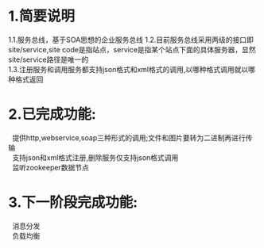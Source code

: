 # 1.简要说明
1.1.服务总线，基于SOA思想的企业服务总线 
1.2.目前服务总线采用两级的接口即site/service,site code是指站点，service是指某个站点下面的具体服务器，显然site/service路径是唯一的  
1.3.注册服务和调用服务都支持json格式和xml格式的调用,以哪种格式调用就以哪种格式返回 
# 2.已完成功能:    
&nbsp;&nbsp;提供http,webservice,soap三种形式的调用;文件和图片要转为二进制再进行传输  
&nbsp;&nbsp;支持json和xml格式注册,删除服务仅支持json格式调用  
&nbsp;&nbsp;监听zookeeper数据节点  
# 3.下一阶段完成功能:  
&nbsp;&nbsp;消息分发  
&nbsp;&nbsp;负载均衡
